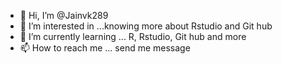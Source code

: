 - 👋 Hi, I’m @Jainvk289
- 👀 I’m interested in ...knowing more about Rstudio and Git hub
- 🌱 I’m currently learning ... R, Rstudio, Git hub and more
- 📫 How to reach me ... send me message

<!---
Jainvk289/Jainvk289 is a ✨ special ✨ repository because its `README.md` (this file) appears on your GitHub profile.
You can click the Preview link to take a look at your changes.
--->
